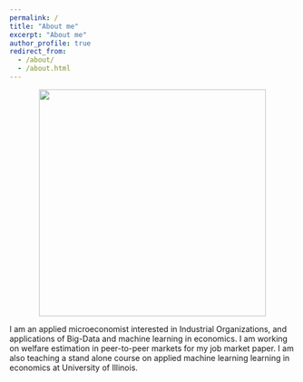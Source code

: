 ```yaml
---
permalink: /
title: "About me"
excerpt: "About me"
author_profile: true
redirect_from: 
  - /about/
  - /about.html
---
```


<center><img src="http://farhoodi.github.io/images/profile1.png" width="400"></center>
  
I am an applied microeconomist interested in Industrial Organizations, and applications of Big-Data and machine learning in economics. I am working on welfare estimation in peer-to-peer markets for my job market paper. I am also teaching a stand alone course on applied machine learning learning in economics at University of Illinois.
